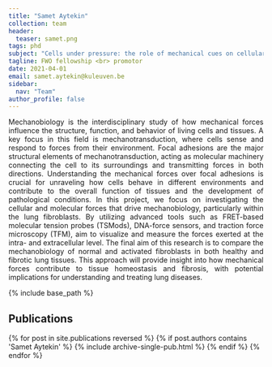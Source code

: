 ```yaml
---
title: "Samet Aytekin"
collection: team
header:
  teaser: samet.png
tags: phd
subject: "Cells under pressure: the role of mechanical cues on cellular force transmission"
tagline: FWO fellowship <br> promotor
date: 2021-04-01
email: samet.aytekin@kuleuven.be
sidebar:
  nav: "Team"
author_profile: false
---
```


<p align= "justify">
Mechanobiology is the interdisciplinary study of how mechanical forces influence the structure, function, and behavior of living cells and tissues. A key focus in this field is mechanotransduction, where cells sense and respond to forces from their environment. Focal adhesions are the major structural elements of mechanotransduction, acting as molecular machinery connecting the cell to its surroundings and transmitting forces in both directions. Understanding the mechanical forces over focal adhesions is crucial for unraveling how cells behave in different environments and contribute to the overall function of tissues and the development of pathological conditions.
In this project, we focus on investigating the cellular and molecular forces that drive mechanobiology, particularly within the lung fibroblasts. By utilizing advanced tools such as FRET-based molecular tension probes (TSMods), DNA-force sensors, and traction force microscopy (TFM), aim to visualize and measure the forces exerted at the intra- and extracellular level. The final aim of this research is to compare the mechanobiology of normal and activated fibroblasts in both healthy and fibrotic lung tissues. This approach will provide insight into how mechanical forces contribute to tissue homeostasis and fibrosis, with potential implications for understanding and treating lung diseases.
<br>

{% include base_path %}

<h2> Publications </h2>
{% for post in site.publications reversed %}
  {% if post.authors contains 'Samet Aytekin' %}
    {% include archive-single-pub.html %}
  {% endif %}
{% endfor %}
